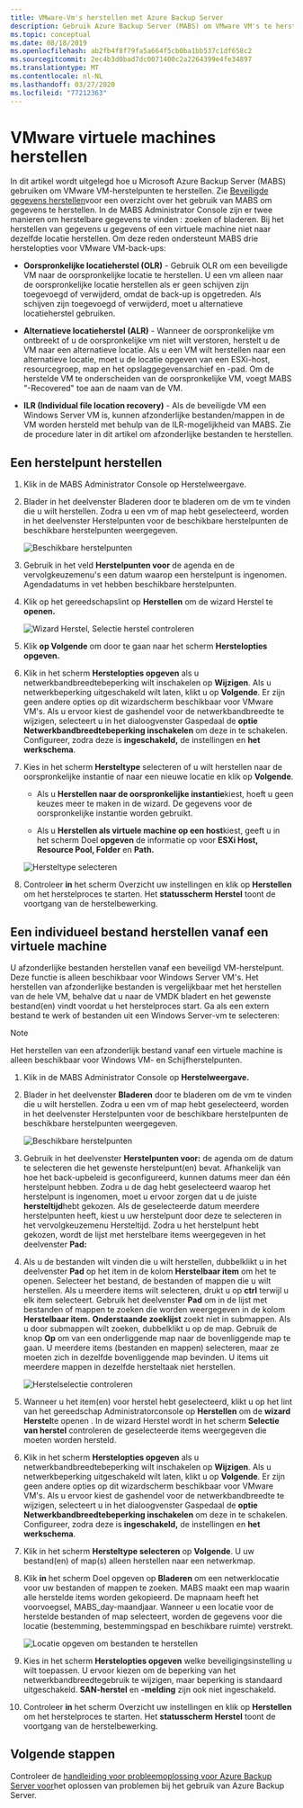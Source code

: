 ```yaml
---
title: VMware-Vm's herstellen met Azure Backup Server
description: Gebruik Azure Backup Server (MABS) om VMware VM's te herstellen die worden uitgevoerd op een VMware vCenter/ESXi-server.
ms.topic: conceptual
ms.date: 08/18/2019
ms.openlocfilehash: ab2fb4f8f79fa5a664f5cb0ba1bb537c1df658c2
ms.sourcegitcommit: 2ec4b3d0bad7dc0071400c2a2264399e4fe34897
ms.translationtype: MT
ms.contentlocale: nl-NL
ms.lasthandoff: 03/27/2020
ms.locfileid: "77212363"
---
```

# <a name="restore-vmware-virtual-machines"></a>VMware virtuele machines herstellen

In dit artikel wordt uitgelegd hoe u Microsoft Azure Backup Server (MABS) gebruiken om VMware VM-herstelpunten te herstellen. Zie [Beveiligde gegevens herstellen](https://docs.microsoft.com/azure/backup/backup-azure-alternate-dpm-server)voor een overzicht over het gebruik van MABS om gegevens te herstellen. In de MABS Administrator Console zijn er twee manieren om herstelbare gegevens te vinden : zoeken of bladeren. Bij het herstellen van gegevens u gegevens of een virtuele machine niet naar dezelfde locatie herstellen. Om deze reden ondersteunt MABS drie herstelopties voor VMware VM-back-ups:

* **Oorspronkelijke locatieherstel (OLR)** - Gebruik OLR om een beveiligde VM naar de oorspronkelijke locatie te herstellen. U een vm alleen naar de oorspronkelijke locatie herstellen als er geen schijven zijn toegevoegd of verwijderd, omdat de back-up is opgetreden. Als schijven zijn toegevoegd of verwijderd, moet u alternatieve locatieherstel gebruiken.

* **Alternatieve locatieherstel (ALR)** - Wanneer de oorspronkelijke vm ontbreekt of u de oorspronkelijke vm niet wilt verstoren, herstelt u de VM naar een alternatieve locatie. Als u een VM wilt herstellen naar een alternatieve locatie, moet u de locatie opgeven van een ESXi-host, resourcegroep, map en het opslaggegevensarchief en -pad. Om de herstelde VM te onderscheiden van de oorspronkelijke VM, voegt MABS "-Recovered" toe aan de naam van de VM.

* **ILR (Individual file location recovery)** - Als de beveiligde VM een Windows Server VM is, kunnen afzonderlijke bestanden/mappen in de VM worden hersteld met behulp van de ILR-mogelijkheid van MABS. Zie de procedure later in dit artikel om afzonderlijke bestanden te herstellen.

## <a name="restore-a-recovery-point"></a>Een herstelpunt herstellen

1. Klik in de MABS Administrator Console op Herstelweergave.

2. Blader in het deelvenster Bladeren door te bladeren om de vm te vinden die u wilt herstellen. Zodra u een vm of map hebt geselecteerd, worden in het deelvenster Herstelpunten voor de beschikbare herstelpunten de beschikbare herstelpunten weergegeven.

    ![Beschikbare herstelpunten](./media/restore-azure-backup-server-vmware/recovery-points.png)

3. Gebruik in het veld **Herstelpunten voor** de agenda en de vervolgkeuzemenu's een datum waarop een herstelpunt is ingenomen. Agendadatums in vet hebben beschikbare herstelpunten.

4. Klik op het gereedschapslint op **Herstellen** om de wizard Herstel te **openen.**

    ![Wizard Herstel, Selectie herstel controleren](./media/restore-azure-backup-server-vmware/recovery-wizard.png)

5. Klik **op Volgende** om door te gaan naar het scherm **Herstelopties opgeven.**

6. Klik in het scherm **Herstelopties opgeven** als u netwerkbandbreedtebeperking wilt inschakelen op **Wijzigen**. Als u netwerkbeperking uitgeschakeld wilt laten, klikt u op **Volgende**. Er zijn geen andere opties op dit wizardscherm beschikbaar voor VMware VM's. Als u ervoor kiest de gashendel voor de netwerkbandbreedte te wijzigen, selecteert u in het dialoogvenster Gaspedaal de **optie Netwerkbandbreedtebeperking inschakelen** om deze in te schakelen. Configureer, zodra deze is **ingeschakeld,** de instellingen en **het werkschema**.

7. Kies in het scherm **Hersteltype** selecteren of u wilt herstellen naar de oorspronkelijke instantie of naar een nieuwe locatie en klik op **Volgende**.

     * Als u **Herstellen naar de oorspronkelijke instantie**kiest, hoeft u geen keuzes meer te maken in de wizard. De gegevens voor de oorspronkelijke instantie worden gebruikt.

     * Als u **Herstellen als virtuele machine op een host**kiest, geeft u in het scherm Doel **opgeven** de informatie op voor **ESXi Host, Resource Pool, Folder** en **Path.**

      ![Hersteltype selecteren](./media/restore-azure-backup-server-vmware/recovery-type.png)

8. Controleer **in** het scherm Overzicht uw instellingen en klik op **Herstellen** om het herstelproces te starten. Het **statusscherm Herstel** toont de voortgang van de herstelbewerking.

## <a name="restore-an-individual-file-from-a-vm"></a>Een individueel bestand herstellen vanaf een virtuele machine

U afzonderlijke bestanden herstellen vanaf een beveiligd VM-herstelpunt. Deze functie is alleen beschikbaar voor Windows Server VM's. Het herstellen van afzonderlijke bestanden is vergelijkbaar met het herstellen van de hele VM, behalve dat u naar de VMDK bladert en het gewenste bestand(en) vindt voordat u het herstelproces start. Ga als een extern bestand te werk of bestanden uit een Windows Server-vm te selecteren:

>[!NOTE]
>Het herstellen van een afzonderlijk bestand vanaf een virtuele machine is alleen beschikbaar voor Windows VM- en Schijfherstelpunten.

1. Klik in de MABS Administrator Console op **Herstelweergave.**

2. Blader in het deelvenster **Bladeren** door te bladeren om de vm te vinden die u wilt herstellen. Zodra u een vm of map hebt geselecteerd, worden in het deelvenster Herstelpunten voor de beschikbare herstelpunten de beschikbare herstelpunten weergegeven.

    ![Beschikbare herstelpunten](./media/restore-azure-backup-server-vmware/vmware-rp-disk.png)

3. Gebruik in het deelvenster **Herstelpunten voor:** de agenda om de datum te selecteren die het gewenste herstelpunt(en) bevat. Afhankelijk van hoe het back-upbeleid is geconfigureerd, kunnen datums meer dan één herstelpunt hebben. Zodra u de dag hebt geselecteerd waarop het herstelpunt is ingenomen, moet u ervoor zorgen dat u de juiste **hersteltijd**hebt gekozen. Als de geselecteerde datum meerdere herstelpunten heeft, kiest u uw herstelpunt door deze te selecteren in het vervolgkeuzemenu Hersteltijd. Zodra u het herstelpunt hebt gekozen, wordt de lijst met herstelbare items weergegeven in het deelvenster **Pad:**

4. Als u de bestanden wilt vinden die u wilt herstellen, dubbelklikt u in het deelvenster **Pad** op het item in de kolom **Herstelbaar item** om het te openen. Selecteer het bestand, de bestanden of mappen die u wilt herstellen. Als u meerdere items wilt selecteren, drukt u op **ctrl** terwijl u elk item selecteert. Gebruik het deelvenster **Pad** om in de lijst met bestanden of mappen te zoeken die worden weergegeven in de kolom **Herstelbaar item.** **Onderstaande zoeklijst** zoekt niet in submappen. Als u door submappen wilt zoeken, dubbelklikt u op de map. Gebruik de knop **Op** om van een onderliggende map naar de bovenliggende map te gaan. U meerdere items (bestanden en mappen) selecteren, maar ze moeten zich in dezelfde bovenliggende map bevinden. U items uit meerdere mappen in dezelfde hersteltaak niet herstellen.

    ![Herstelselectie controleren](./media/restore-azure-backup-server-vmware/vmware-rp-disk-ilr-2.png)

5. Wanneer u het item(en) voor herstel hebt geselecteerd, klikt u op het lint van het gereedschap Administratorconsole op **Herstellen** om de **wizard Herstel**te openen . In de wizard Herstel wordt in het scherm **Selectie van herstel** controleren de geselecteerde items weergegeven die moeten worden hersteld.

6. Klik in het scherm **Herstelopties opgeven** als u netwerkbandbreedtebeperking wilt inschakelen op **Wijzigen**. Als u netwerkbeperking uitgeschakeld wilt laten, klikt u op **Volgende**. Er zijn geen andere opties op dit wizardscherm beschikbaar voor VMware VM's. Als u ervoor kiest de gashendel voor de netwerkbandbreedte te wijzigen, selecteert u in het dialoogvenster Gaspedaal de **optie Netwerkbandbreedtebeperking inschakelen** om deze in te schakelen. Configureer, zodra deze is **ingeschakeld,** de instellingen en **het werkschema**.
7. Klik in het scherm **Hersteltype selecteren** op **Volgende**. U uw bestand(en) of map(s) alleen herstellen naar een netwerkmap.
8. Klik **in** het scherm Doel opgeven op **Bladeren** om een netwerklocatie voor uw bestanden of mappen te zoeken. MABS maakt een map waarin alle herstelde items worden gekopieerd. De mapnaam heeft het voorvoegsel, MABS_day-maandjaar. Wanneer u een locatie voor de herstelde bestanden of map selecteert, worden de gegevens voor die locatie (bestemming, bestemmingspad en beschikbare ruimte) verstrekt.

    ![Locatie opgeven om bestanden te herstellen](./media/restore-azure-backup-server-vmware/specify-destination.png)

9. Kies in het scherm **Herstelopties opgeven** welke beveiligingsinstelling u wilt toepassen. U ervoor kiezen om de beperking van het netwerkbandbreedtegebruik te wijzigen, maar beperking is standaard uitgeschakeld. **SAN-herstel** en **-melding** zijn ook niet ingeschakeld.
10. Controleer **in** het scherm Overzicht uw instellingen en klik op **Herstellen** om het herstelproces te starten. Het **statusscherm Herstel** toont de voortgang van de herstelbewerking.

## <a name="next-steps"></a>Volgende stappen

Controleer de [handleiding voor probleemoplossing voor Azure Backup Server voor](./backup-azure-mabs-troubleshoot.md)het oplossen van problemen bij het gebruik van Azure Backup Server.
